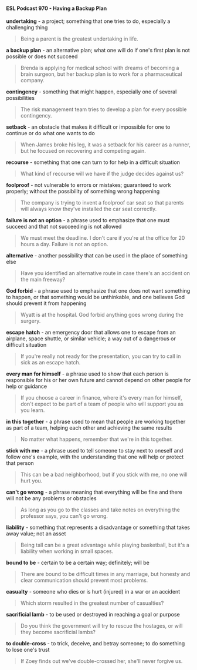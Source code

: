 #### ESL Podcast 970 - Having a Backup Plan

**undertaking** - a project; something that one tries to do, especially a challenging
thing

> Being a parent is the greatest undertaking in life.

**a backup plan** - an alternative plan; what one will do if one's first plan is not
possible or does not succeed

> Brenda is applying for medical school with dreams of becoming a brain
surgeon, but her backup plan is to work for a pharmaceutical company.

**contingency** - something that might happen, especially one of several
possibilities

> The risk management team tries to develop a plan for every possible
contingency.

**setback** - an obstacle that makes it difficult or impossible for one to continue or
do what one wants to do

> When James broke his leg, it was a setback for his career as a runner, but he
focused on recovering and competing again.

**recourse** - something that one can turn to for help in a difficult situation

> What kind of recourse will we have if the judge decides against us?

**foolproof** - not vulnerable to errors or mistakes; guaranteed to work properly;
without the possibility of something wrong happening

> The company is trying to invent a foolproof car seat so that parents will always
know they've installed the car seat correctly.

**failure is not an option** - a phrase used to emphasize that one must succeed
and that not succeeding is not allowed

> We must meet the deadline. I don't care if you're at the office for 20 hours a
day. Failure is not an option.

**alternative** - another possibility that can be used in the place of something else

> Have you identified an alternative route in case there's an accident on the main
freeway?

**God forbid** - a phrase used to emphasize that one does not want something to
happen, or that something would be unthinkable, and one believes God should
prevent it from happening

> Wyatt is at the hospital. God forbid anything goes wrong during the surgery.

**escape hatch** - an emergency door that allows one to escape from an airplane,
space shuttle, or similar vehicle; a way out of a dangerous or difficult situation

> If you're really not ready for the presentation, you can try to call in sick as an
escape hatch.

**every man for himself** - a phrase used to show that each person is responsible
for his or her own future and cannot depend on other people for help or guidance

> If you choose a career in finance, where it's every man for himself, don't expect
to be part of a team of people who will support you as you learn.

**in this together** - a phrase used to mean that people are working together as
part of a team, helping each other and achieving the same results

> No matter what happens, remember that we're in this together.

**stick with me** - a phrase used to tell someone to stay next to oneself and follow
one's example, with the understanding that one will help or protect that person

> This can be a bad neighborhood, but if you stick with me, no one will hurt you.

**can't go wrong** - a phrase meaning that everything will be fine and there will not
be any problems or obstacles

> As long as you go to the classes and take notes on everything the professor
says, you can't go wrong.

**liability** - something that represents a disadvantage or something that takes
away value; not an asset

> Being tall can be a great advantage while playing basketball, but it's a liability
when working in small spaces.

**bound to be** - certain to be a certain way; definitely; will be

> There are bound to be difficult times in any marriage, but honesty and clear
communication should prevent most problems.

**casualty** - someone who dies or is hurt (injured) in a war or an accident

> Which storm resulted in the greatest number of casualties?

**sacrificial lamb** - to be used or destroyed in reaching a goal or purpose

> Do you think the government will try to rescue the hostages, or will they
become sacrificial lambs?

**to double-cross** - to trick, deceive, and betray someone; to do something to
lose one's trust

> If Zoey finds out we've double-crossed her, she'll never forgive us.

